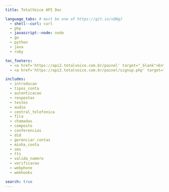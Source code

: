 ```yaml
---
title: TotalVoice API Doc

language_tabs: # must be one of https://git.io/vQNgJ
  - shell--curl: curl
  - php
  - javascript--node: node
  - go
  - python
  - java
  - ruby

toc_footers:
  - <a href='https://api2.totalvoice.com.br/painel' target="_blank">Entrar</a>
  - <a href='https://api2.totalvoice.com.br/painel/signup.php' target="_blank">Criar Conta</a>

includes:
  - introducao
  - tipos_conta
  - autenticacao
  - respostas
  - testes
  - audio
  - central_telefonica
  - fila
  - chamadas
  - composto
  - conferencias
  - did
  - gerenciar_contas
  - minha_conta
  - sms
  - tts
  - valida_numero
  - verificacao
  - webphone
  - webhooks

search: true
---
```




